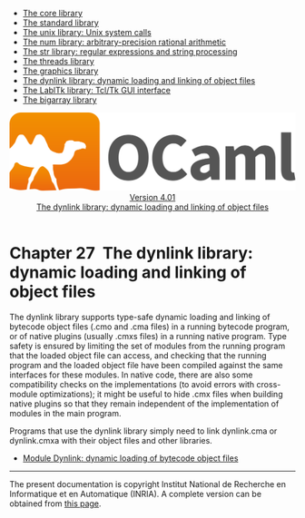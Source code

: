 <!-- ((! set title Manual !)) ((! set documentation !)) ((! set manual !)) ((! set nobreadcrumb !)) -->
<div class="manual content"><ul class="part_menu"><li><a href="core.html">The core library</a></li><li><a href="stdlib.html">The standard library</a></li><li><a href="libunix.html">The unix library: Unix system calls</a></li><li><a href="libnum.html">The num library: arbitrary-precision rational arithmetic</a></li><li><a href="libstr.html">The str library: regular expressions and string processing</a></li><li><a href="libthreads.html">The threads library</a></li><li><a href="libgraph.html">The graphics library</a></li><li class="active"><a href="libdynlink.html">The dynlink library: dynamic loading and linking of object files</a></li><li><a href="liblabltk.html">The LablTk library: Tcl/Tk GUI interface</a></li><li><a href="libbigarray.html">The bigarray library</a></li></ul><header><nav class="toc brand"><a class="brand" href="https://ocaml.org/"><img src="colour-logo-gray.svg" class="svg" alt="OCaml"></a></nav><nav class="toc"><div class="toc_version"><a href="/docs" id="version-select">Version 4.01</a></div><div class="toc_title"><a href="#">The dynlink library: dynamic loading and linking of object files</a></div></nav></header>




<h1 class="chapter" id="sec475"><span>Chapter 27</span>&nbsp;&nbsp;The dynlink library: dynamic loading and linking of object files</h1>
<p>The <span class="c007">dynlink</span> library supports type-safe dynamic loading and linking
of bytecode object files (<span class="c007">.cmo</span> and <span class="c007">.cma</span> files) in a running
bytecode program, or of native plugins (usually <span class="c007">.cmxs</span> files) in a
running native program. Type safety is ensured by limiting the set of
modules from the running program that the loaded object file can
access, and checking that the running program and the loaded object
file have been compiled against the same interfaces for these modules.
In native code, there are also some compatibility checks on the
implementations (to avoid errors with cross-module optimizations); it
might be useful to hide <span class="c007">.cmx</span> files when building native plugins so
that they remain independent of the implementation of modules in the
main program.</p><p>Programs that use the <span class="c007">dynlink</span> library simply need to link
<span class="c007">dynlink.cma</span> or <span class="c007">dynlink.cmxa</span> with their object files and other libraries. </p><ul class="ftoc2"><li class="li-links">
<a href="../../api/4.01/Dynlink.html">Module <span class="c007">Dynlink</span>: dynamic loading of bytecode object files</a>
</li></ul>
<hr>





<div class="copyright">The present documentation is copyright Institut National de Recherche en Informatique et en Automatique (INRIA). A complete version can be obtained from <a href="http://caml.inria.fr/pub/docs/manual-ocaml/">this page</a>.</div></div>